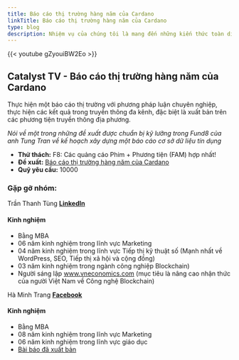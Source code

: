 ```yaml
---
title: Báo cáo thị trường hàng năm của Cardano
linkTitle: Báo cáo thị trường hàng năm của Cardano
type: blog
description: Nhiệm vụ của chúng tôi là mang đến những kiến thức toàn diện nhất về Cardano cho cộng đồng tại Việt Nam.
---
```


{{<  youtube gZyouiBW2Eo >}}


## Catalyst TV - Báo cáo thị trường hàng năm của Cardano

Thực hiện một báo cáo thị trường với phương pháp luận chuyên nghiệp, thực hiện các kết quả trong truyền thông đa kênh, đặc biệt là xuất bản trên các phương tiện truyền thông địa phương.

*Nói về một trong những đề xuất được chuẩn bị kỹ lưỡng trong Fund8 của anh Tung Tran về kế hoạch xây dựng một báo cáo cơ sở dữ liệu tín dụng*

- **Thử thách:** F8: Các quảng cáo Phim + Phương tiện (FAM) hợp nhất!
- **Đề xuất:** [Báo cáo thị trường hàng năm của Cardano](https://cardano.ideascale.com/c/idea/397417)
- **Quỹ yêu cầu:** 10000

### Gặp gỡ nhóm:

Trần Thanh Tùng
 [**LinkedIn**](https://www.linkedin.com/in/tranthanhtung37/)

#### Kinh nghiệm

- Bằng MBA
- 06 năm kinh nghiệm trong lĩnh vực Marketing
- 04 năm kinh nghiệm trong lĩnh vực Tiếp thị kỹ thuật số (Mạnh nhất về WordPress, SEO, Tiếp thị xã hội và cộng đồng)
- 03 năm kinh nghiệm trong ngành công nghiệp Blockchain)
- Người sáng lập www.vneconomics.com (mục tiêu là nâng cao nhận thức của người Việt Nam về Công nghệ Blockchain)

Hà Minh Trang
 [**Facebook**](https://www.facebook.com/minhtrang.ha.3)

#### Kinh nghiệm

- Bằng MBA
- 08 năm kinh nghiệm trong lĩnh vực Marketing
- 06 năm kinh nghiệm trong lĩnh vực giáo dục
- [Bài báo đã xuất bản](http://jabes.ueh.edu.vn/Home/SearchArticle?article_id=8c4aeb8e-f1d4-47aa-9dbd-c8206e11eb7d)
